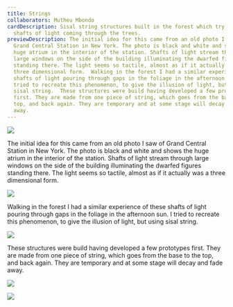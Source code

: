 ```yaml
---
title: Strings
collaborators: Mutheu Mbondo
cardDescription: Sisal string structures built in the forest which try to evoke
  shafts of light coming through the trees.
previewDescription: The initial idea for this came from an old photo I saw of
  Grand Central Station in New York. The photo is black and white and shows the
  huge atrium in the interior of the station. Shafts of light stream through
  large windows on the side of the building illuminating the dwarfed figures
  standing there. The light seems so tactile, almost as if it actually was a
  three dimensional form.  Walking in the forest I had a similar experience of
  shafts of light pouring through gaps in the foliage in the afternoon sun. I
  tried to recreate this phenomenon, to give the illusion of light, but using
  sisal string.  These structures were build having developed a few prototypes
  first. They are made from one piece of string, which goes from the base to the
  top, and back again. They are temporary and at some stage will decay and fade
  away.
---
```

![](/assets/data/strings_documentation_2006_-c-hopkins-1-1-.jpg)

The initial idea for this came from an old photo I saw of Grand Central Station in New York. The photo is black and white and shows the huge atrium in the interior of the station. Shafts of light stream through large windows on the side of the building illuminating the dwarfed figures standing there. The light seems so tactile, almost as if it actually was a three dimensional form.

![](/assets/data/strings_documentation_2006_-c-hopkins-2-1-.jpg)

Walking in the forest I had a similar experience of these shafts of light pouring through gaps in the foliage in the afternoon sun. I tried to recreate this phenomenon, to give the illusion of light, but using sisal string.

![](/assets/data/strings_documentation_2006_-c-hopkins-3-1-.jpg)

These structures were build having developed a few prototypes first. They are made from one piece of string, which goes from the base to the top, and back again. They are temporary and at some stage will decay and fade away. 



![](/assets/data/strings_documentation_2006_-c-hopkins-4-1-.jpg)

![](/assets/data/strings_documentation_2006_-c-hopkins-5-1-.jpg)
